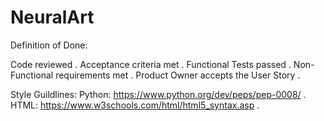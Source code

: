 # NeuralArt

Definition of Done:  

Code reviewed . 
Acceptance criteria met . 
Functional Tests passed . 
Non-Functional requirements met . 
Product Owner accepts the User Story . 


Style Guildlines:
Python: https://www.python.org/dev/peps/pep-0008/ . 
HTML: https://www.w3schools.com/html/html5_syntax.asp . 
